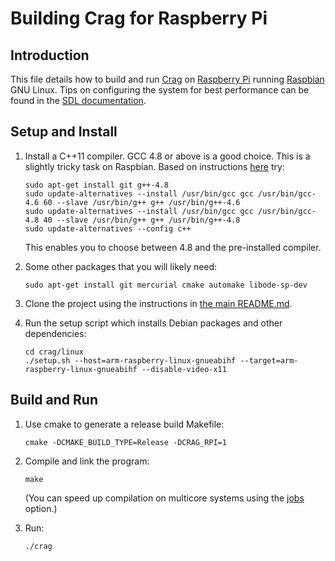 # Building Crag for Raspberry Pi

## Introduction

This file details how to build and run [Crag](https://github.com/johnmcfarlane/crag) on [Raspberry Pi](http://www.raspberrypi.org/) running [Raspbian](http://www.raspbian.org/) GNU Linux. Tips on configuring the system for best performance can be found in the [SDL documentation](https://hg.libsdl.org/SDL/file/tip/docs/README-raspberrypi.md).

## Setup and Install

1. Install a C++11 compiler. GCC 4.8 or above is a good choice. This is a slightly tricky task on Raspbian. Based on instructions [here](http://www.raspberrypi.org/forums/viewtopic.php?f=33&t=22938) try:

   ```
   sudo apt-get install git g++-4.8
   sudo update-alternatives --install /usr/bin/gcc gcc /usr/bin/gcc-4.6 60 --slave /usr/bin/g++ g++ /usr/bin/g++-4.6
   sudo update-alternatives --install /usr/bin/gcc gcc /usr/bin/gcc-4.8 40 --slave /usr/bin/g++ g++ /usr/bin/g++-4.8
   sudo update-alternatives --config c++
   ```

   This enables you to choose between 4.8 and the pre-installed compiler.

2. Some other packages that you will likely need:

   `sudo apt-get install git mercurial cmake automake libode-sp-dev`

3. Clone the project using the instructions in [the main README.md](README.md).

4. Run the setup script which installs Debian packages and other dependencies:

   ```
   cd crag/linux
   ./setup.sh --host=arm-raspberry-linux-gnueabihf --target=arm-raspberry-linux-gnueabihf --disable-video-x11
   ```

## Build and Run

1. Use cmake to generate a release build Makefile:

   `cmake -DCMAKE_BUILD_TYPE=Release -DCRAG_RPI=1`

2. Compile and link the program:

   `make`

   (You can speed up compilation on multicore systems using the [jobs](https://www.gnu.org/software/make/manual/html_node/Parallel.html) option.)

3. Run:

   `./crag`
